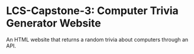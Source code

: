 # LCS-Capstone-3: Computer Trivia Generator Website
An HTML website that returns a random trivia about computers through an API.
